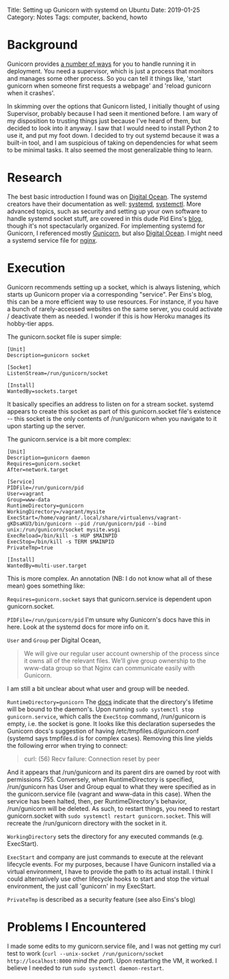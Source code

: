 Title: Setting up Gunicorn with systemd on Ubuntu
Date: 2019-01-25
Category: Notes
Tags: computer, backend, howto

# Background
Gunicorn provides [a number of ways](http://docs.gunicorn.org/en/stable/deploy.html) for you to handle running it in deployment. You need a supervisor, which is just a process that monitors and manages some other process. So you can tell it things like, 'start gunicorn when someone first requests a webpage' and 'reload gunicorn when it crashes'.

In skimming over the options that Gunicorn listed, I initially thought of using Supervisor, probably because I had seen it mentioned before. I am wary of my disposition to trusting things just because I've heard of them, but decided to look into it anyway. I saw that I would need to install Python 2 to use it, and put my foot down.
I decided to try out systemd because it was a built-in tool, and I am suspicious of taking on dependencies for what seem to be minimal tasks. It also seemed the most generalizable thing to learn.

# Research
The best basic introduction I found was on [Digital Ocean](https://www.digitalocean.com/community/tutorials/understanding-systemd-units-and-unit-files#anatomy-of-a-unit-file).
The systemd creators have their documentation as well: [systemd](https://www.freedesktop.org/software/systemd/man/systemd.service.html#), [systemctl](https://www.freedesktop.org/software/systemd/man/systemctl.html).
More advanced topics, such as security and setting up your own software to handle systemd socket stuff, are covered in this dude Pid Eins's [blog](http://0pointer.de/blog/projects/security.html), though it's not spectacularly organized.
For implementing systemd for Gunicorn, I referenced mostly [Gunicorn](http://docs.gunicorn.org/en/stable/deploy.html), but also [Digital Ocean](https://www.digitalocean.com/community/tutorials/how-to-set-up-django-with-postgres-nginx-and-gunicorn-on-ubuntu-16-04#create-a-gunicorn-systemd-service-file).
I might need a systemd service file for [nginx](https://www.nginx.com/resources/wiki/start/topics/examples/initscripts/).

# Execution
Gunicorn recommends setting up a socket, which is always listening, which starts up Gunicorn proper via a corresponding "service". Per Eins's blog, this can be a more efficient way to use resources. For instance, if you have a bunch of rarely-accessed websites on the same server, you could activate / deactivate them as needed. I wonder if this is how Heroku manages its hobby-tier apps.

The gunicorn.socket file is super simple:
```
[Unit]
Description=gunicorn socket

[Socket]
ListenStream=/run/gunicorn/socket

[Install]
WantedBy=sockets.target
```
It basically specifies an address to listen on for a stream socket. systemd appears to create this socket as part of this gunicorn.socket file's existence -- this socket is the only contents of /run/gunicorn when you navigate to it upon starting up the server.

The gunicorn.service is a bit more complex:
```
[Unit]
Description=gunicorn daemon
Requires=gunicorn.socket
After=network.target

[Service]
PIDFile=/run/gunicorn/pid
User=vagrant
Group=www-data
RuntimeDirectory=gunicorn
WorkingDirectory=/vagrant/mysite
ExecStart=/home/vagrant/.local/share/virtualenvs/vagrant-gKDsaKU3/bin/gunicorn --pid /run/gunicorn/pid --bind unix:/run/gunicorn/socket mysite.wsgi
ExecReload=/bin/kill -s HUP $MAINPID
ExecStop=/bin/kill -s TERM $MAINPID
PrivateTmp=true

[Install]
WantedBy=multi-user.target
```
This is more complex. An annotation (NB: I do not know what all of these mean) goes something like:

`Requires=gunicorn.socket` says that gunicorn.service is dependent upon gunicorn.socket.

`PIDFile=/run/gunicorn/pid` I'm unsure why Gunicorn's docs have this in here. Look at the systemd docs for more info on it.

`User` and `Group` per Digital Ocean,
> We will give our regular user account ownership of the process since it owns all of the relevant files. We'll give group ownership to the www-data group so that Nginx can communicate easily with Gunicorn.

I am still a bit unclear about what user and group will be needed.

`RuntimeDirectory=gunicorn` The [docs](https://www.freedesktop.org/software/systemd/man/systemd.exec.html#) indicate that the directory's lifetime will be bound to the daemon's. Upon running `sudo systemctl stop gunicorn.service`, which calls the `ExecStop` command, /run/gunicorn is empty, i.e. the socket is gone. It looks like this declaration supersedes the Gunicorn docs's suggestion of having /etc/tmpfiles.d/gunicorn.conf (systemd says tmpfiles.d is for complex cases).
Removing this line yields the following error when trying to connect:
>curl: (56) Recv failure: Connection reset by peer

And it appears that /run/gunicorn and its parent dirs are owned by root with permissions 755. Conversely, when RuntimeDirectory is specified, /run/gunicorn has User and Group equal to what they were specified as in the gunicorn.service file (vagrant and www-data in this case).
When the service has been halted, then, per RuntimeDirectory's behavior, /run/gunicorn will be deleted. As such, to restart things, you need to restart gunicorn.socket with `sudo systemctl restart gunicorn.socket`. This will recreate the /run/gunicorn directory with the socket in it.

`WorkingDirectory` sets the directory for any executed commands (e.g. ExecStart).

`ExecStart` and company are just commands to execute at the relevant lifecycle events. For my purposes, because I have Gunicorn installed via a virtual environment, I have to provide the path to its actual install. I think I could alternatively use other lifecycle hooks to start and stop the virtual environment, the just call 'gunicorn' in my ExecStart.

`PrivateTmp` is described as a security feature (see also Eins's blog)

# Problems I Encountered
I made some edits to my gunicorn.service file, and I was not getting my curl test to work (`curl --unix-socket /run/gunicorn/socket http://localhost:8000` *mind the port*). Upon restarting the VM, it worked. I believe I needed to run `sudo systemctl daemon-restart`.
